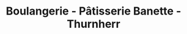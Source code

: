 ---
title: "Boulangerie - Pâtisserie Banette - Thurnherr"
url: /boofzheim/boulangerie-patisserie-banette-thurnherr/
shop: boulangerie
---